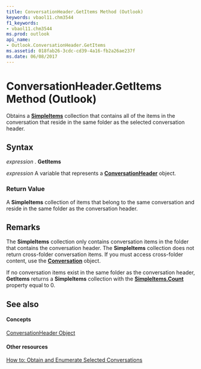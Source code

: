 ```yaml
---
title: ConversationHeader.GetItems Method (Outlook)
keywords: vbaol11.chm3544
f1_keywords:
- vbaol11.chm3544
ms.prod: outlook
api_name:
- Outlook.ConversationHeader.GetItems
ms.assetid: 018fab26-3cdc-cd39-4a16-fb2a26ae237f
ms.date: 06/08/2017
---
```



# ConversationHeader.GetItems Method (Outlook)

Obtains a **[SimpleItems](simpleitems-object-outlook.md)** collection that contains all of the items in the conversation that reside in the same folder as the selected conversation header.


## Syntax

 _expression_ . **GetItems**

 _expression_ A variable that represents a **[ConversationHeader](conversationheader-object-outlook.md)** object.


### Return Value

A **SimpleItems** collection of items that belong to the same conversation and reside in the same folder as the conversation header.


## Remarks

The **SimpleItems** collection only contains conversation items in the folder that contains the conversation header. The **SimpleItems** collection does not return cross-folder conversation items. If you must access cross-folder content, use the **[Conversation](conversation-object-outlook.md)** object.

If no conversation items exist in the same folder as the conversation header, **GetItems** returns a **SimpleItems** collection with the **[SimpleItems.Count](simpleitems-count-property-outlook.md)** property equal to 0.


## See also


#### Concepts


[ConversationHeader Object](conversationheader-object-outlook.md)
#### Other resources


[How to: Obtain and Enumerate Selected Conversations](http://msdn.microsoft.com/library/3bba1e98-b2eb-c53d-354a-bdd899b65a59%28Office.15%29.aspx)


